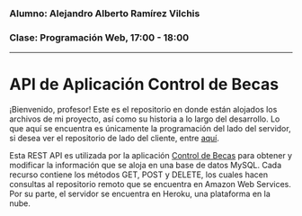 ### Alumno: Alejandro Alberto Ramírez Vilchis
### Clase: Programación Web, 17:00 - 18:00
----------------------------------------------------------
# API de Aplicación Control de Becas

¡Bienvenido, profesor! Este es el repositorio en donde están alojados los archivos de mi proyecto,
así como su historia a lo largo del desarrollo. Lo que aquí se encuentra es únicamente la programación
del lado del servidor, si desea ver el repositorio de lado del cliente, entre [aquí](https://github.com/alexrv42/control-de-becas).

Esta REST API es utilizada por la aplicación [Control de Becas](https://github.com/alexrv42/control-de-becas) para
obtener y modificar la información que se aloja en una base de datos MySQL. Cada recurso contiene los métodos
GET, POST y DELETE, los cuales hacen consultas al repositorio remoto que se encuentra en Amazon Web Services.
Por su parte, el servidor se encuentra en Heroku, una plataforma en la nube.